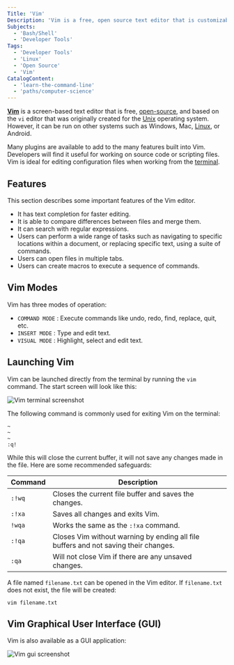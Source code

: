 ```yaml
---
Title: 'Vim'
Description: 'Vim is a free, open source text editor that is customizable text and available on many operating systems.'
Subjects:
  - 'Bash/Shell'
  - 'Developer Tools'
Tags:
  - 'Developer Tools'
  - 'Linux'
  - 'Open Source'
  - 'Vim'
CatalogContent:
  - 'learn-the-command-line'
  - 'paths/computer-science'
---
```


[**Vim**](https://www.vim.org/) is a screen-based text editor that is free, [open-source](https://www.codecademy.com/resources/docs/open-source), and based on the `vi` editor that was originally created for the [Unix](https://www.codecademy.com/resources/docs/general/unix) operating system. However, it can be run on other systems such as Windows, Mac, [Linux](https://www.codecademy.com/resources/docs/open-source/linux), or Android.

Many plugins are available to add to the many features built into Vim. Developers will find it useful for working on source code or scripting files. Vim is ideal for editing configuration files when working from the [terminal](https://www.codecademy.com/resources/docs/command-line/terminal).

## Features

This section describes some important features of the Vim editor.

- It has text completion for faster editing.
- It is able to compare differences between files and merge them.
- It can search with regular expressions.
- Users can perform a wide range of tasks such as navigating to specific locations within a document, or replacing specific text, using a suite of commands.
- Users can open files in multiple tabs.
- Users can create macros to execute a sequence of commands.

## Vim Modes

Vim has three modes of operation:

- `COMMAND MODE` : Execute commands like undo, redo, find, replace, quit, etc.
- `INSERT MODE` : Type and edit text.
- `VISUAL MODE` : Highlight, select and edit text.

## Launching Vim

Vim can be launched directly from the terminal by running the `vim` command. The start screen will look like this:

![Vim terminal screenshot](https://raw.githubusercontent.com/Codecademy/docs/main/media/vim-terminal.png)

The following command is commonly used for exiting Vim on the terminal:

```shell
~
~
~
:q!
```

While this will close the current buffer, it will not save any changes made in the file. Here are some recommended safeguards:

| Command | Description                                                                         |
| ------- | ----------------------------------------------------------------------------------- |
| `:!wq`  | Closes the current file buffer and saves the changes.                               |
| `:!xa`  | Saves all changes and exits Vim.                                                    |
| `!wqa`  | Works the same as the `:!xa` command.                                               |
| `:!qa`  | Closes Vim without warning by ending all file buffers and not saving their changes. |
| `:qa`   | Will not close Vim if there are any unsaved changes.                                |

A file named `filename.txt` can be opened in the Vim editor. If `filename.txt` does not exist, the file will be created:

```shell
vim filename.txt
```

## Vim Graphical User Interface (GUI)

Vim is also available as a GUI application:

![Vim gui screenshot](https://raw.githubusercontent.com/Codecademy/docs/main/media/vim-gui.png)
